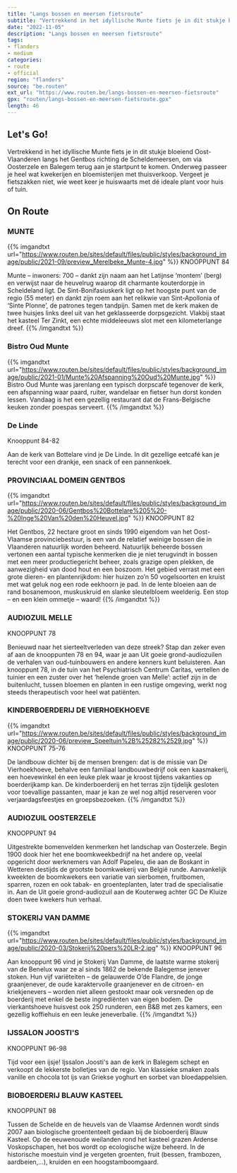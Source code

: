 ```yaml
---
title: "Langs bossen en meersen fietsroute"
subtitle: "Vertrekkend in het idyllische Munte fiets je in dit stukje bloeiend Oost-Vlaanderen langs het Gentbos richting de Scheldemeersen, om via Oosterzele en Balegem terug aan je startpunt te komen"
date: "2022-11-05"
description: "Langs bossen en meersen fietsroute"
tags:
- flanders
- medium
categories:
- route
- official
region: "flanders"
source: "be.routen"
ext_url: "https://www.routen.be/langs-bossen-en-meersen-fietsroute"
gpx: "routen/langs-bossen-en-meersen-fietsroute.gpx"
length: 46
---
```


## Let's Go!

Vertrekkend in het idyllische Munte fiets je in dit stukje bloeiend Oost-Vlaanderen langs het Gentbos richting de Scheldemeersen, om via Oosterzele en Balegem terug aan je startpunt te komen. Onderweg passeer je heel wat kwekerijen en bloemisterijen met thuisverkoop. Vergeet je fietszakken niet, wie weet keer je huiswaarts met dé ideale plant voor huis of tuin.

## On Route

### MUNTE

{{% imgandtxt url="https://www.routen.be/sites/default/files/public/styles/background_image/public/2021-09/preview_Merelbeke_Munte-4.jpg" %}}
KNOOPPUNT 84

Munte – inwoners: 700 – dankt zijn naam aan het Latijnse ‘montem’ (berg) en verwijst naar de heuvelrug waarop dit charmante kouterdorpje in Scheldeland ligt. De Sint-Bonifasiuskerk ligt op het hoogste punt van de regio (55 meter) en dankt zijn roem aan het relikwie van Sint-Apollonia of ‘Sinte Plonne’, de patrones tegen tandpijn. Samen met de kerk maken de twee huisjes links deel uit van het geklasseerde dorpsgezicht. Vlakbij staat het kasteel Ter Zinkt, een echte middeleeuws slot met een kilometerlange dreef.
{{% /imgandtxt %}}

### Bistro Oud Munte 

{{% imgandtxt url="https://www.routen.be/sites/default/files/public/styles/background_image/public/2021-01/Munte%20Afspanning%20Oud%20Munte.jpg" %}}
Bistro Oud Munte was jarenlang een typisch dorpscafé tegenover de kerk, een afspanning waar paard, ruiter, wandelaar en fietser hun dorst konden lessen. Vandaag is het een gezellig restaurant dat de Frans-Belgische keuken zonder poespas serveert.
{{% /imgandtxt %}}

### De Linde

Knooppunt 84-82

Aan de kerk van Bottelare vind je De Linde. In dit gezellige eetcafé kan je terecht voor een drankje, een snack of een pannenkoek.

### PROVINCIAAL DOMEIN GENTBOS

{{% imgandtxt url="https://www.routen.be/sites/default/files/public/styles/background_image/public/2020-06/Gentbos%20Bottelare%205%20-%20Inge%20Van%20den%20Heuvel.jpg" %}}
KNOOPPUNT 82

Het Gentbos, 22 hectare groot en sinds 1990 eigendom van het Oost-Vlaamse provinciebestuur, is een van de relatief weinige bossen die in Vlaanderen natuurlijk worden beheerd. Natuurlijk beheerde bossen vertonen een aantal typische kenmerken die je niet terugvindt in bossen met een meer productiegericht beheer, zoals grazige open plekken, de aanwezigheid van dood hout en een boszoom. Het gebied verrast met een grote dieren- en plantenrijkdom: hier huizen zo’n 50 vogelsoorten en kruist met wat geluk nog een rode eekhoorn je pad. In de lente bloeien aan de rand bosanemoon, muskuskruid en slanke sleutelbloem weelderig. Een stop – en een klein ommetje – waard!
{{% /imgandtxt %}}

### AUDIOZUIL MELLE

KNOOPPUNT 78

Benieuwd naar het sierteeltverleden van deze streek? Stap dan zeker even af aan de knooppunten 78 en 94, waar je aan Uit goeie grond-audiozuilen de verhalen van oud-tuinbouwers en andere kenners kunt beluisteren. Aan knooppunt 78, in de tuin van het Psychiatrisch Centrum Caritas, vertellen de tuinier en een zuster over het ‘helende groen van Melle’: actief zijn in de buitenlucht, tussen bloemen en planten in een rustige omgeving, werkt nog steeds therapeutisch voor heel wat patiënten.

### KINDERBOERDERIJ DE VIERHOEKHOEVE 

{{% imgandtxt url="https://www.routen.be/sites/default/files/public/styles/background_image/public/2020-06/preview_Speeltuin%2B%25282%2529.jpg" %}}
KNOOPPUNT 75-76

De landbouw dichter bij de mensen brengen: dat is de missie van De Vierhoekhoeve, behalve een familiaal landbouwbedrijf ook een kaasmakerij, een hoevewinkel én een leuke plek waar je kroost tijdens vakanties op boerderijkamp kan. De kinderboerderij en het terras zijn tijdelijk gesloten voor toevallige passanten, maar je kan ze wel nog altijd reserveren voor verjaardagsfeestjes en groepsbezoeken.
{{% /imgandtxt %}}

### AUDIOZUIL OOSTERZELE

KNOOPPUNT 94

Uitgestrekte bomenvelden kenmerken het landschap van Oosterzele. Begin 1900 dook hier het ene boomkweekbedrijf na het andere op, veelal opgericht door werknemers van Adolf Papeleu, die aan de Boskant in Wetteren destijds de grootste boomkwekerij van België runde. Aanvankelijk kweekten de boomkwekers een variatie van sierbomen, fruitbomen, sparren, rozen en ook tabak- en groenteplanten, later trad de specialisatie in. Aan de Uit goeie grond-audiozuil aan de Kouterweg achter GC De Kluize doen twee kwekers hun verhaal.

### STOKERIJ VAN DAMME 

{{% imgandtxt url="https://www.routen.be/sites/default/files/public/styles/background_image/public/2020-03/Stokerij%20pers%20LR-2.jpg" %}}
KNOOPPUNT 96

Aan knooppunt 96 vind je Stokerij Van Damme, de laatste warme stokerij van de Benelux waar ze al sinds 1862 de bekende Balegemse jenever stoken. Hun vijf variëteiten – de gelauwerde O’de Flandre, de jonge graanjenever, de oude karaktervolle graanjenever en de citroen- en kriekjenevers – worden niet alleen gestookt maar ook versneden op de boerderij met enkel de beste ingrediënten van eigen bodem. De vierkantshoeve huisvest ook 250 runderen, een B&B met zes kamers, een gezellig koffiehuis en een leuke jeneverbalie.
{{% /imgandtxt %}}

### IJSSALON JOOSTI'S

KNOOPPUNT 96-98

Tijd voor een ijsje! Ijssalon Joosti's aan de kerk in Balegem schept en verkoopt de lekkerste bolletjes van de regio. Van klassieke smaken zoals vanille en chocola tot ijs van Griekse yoghurt en sorbet van bloedappelsien.

### BIOBOERDERIJ BLAUW KASTEEL 

KNOOPPUNT 98

Tussen de Schelde en de heuvels van de Vlaamse Ardennen wordt sinds 2007 aan biologische groententeelt gedaan bij de bioboerderij Blauw Kasteel. Op de eeuwenoude weilanden rond het kasteel grazen Ardense Voskopschapen, het bos wordt op ecologische wijze beheerd. In de historische moestuin vind je vergeten groenten, fruit (bessen, frambozen, aardbeien,...), kruiden en een hoogstamboomgaard.


